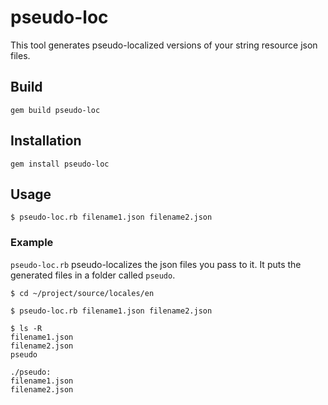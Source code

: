 # pseudo-loc

This tool generates pseudo-localized versions of your string resource json files.

## Build

```
gem build pseudo-loc
```

## Installation

```
gem install pseudo-loc
```

## Usage

```
$ pseudo-loc.rb filename1.json filename2.json 
```

### Example

`pseudo-loc.rb` pseudo-localizes the json files you pass to it. It puts the generated files in a folder called `pseudo`.

```
$ cd ~/project/source/locales/en

$ pseudo-loc.rb filename1.json filename2.json 

$ ls -R
filename1.json 
filename2.json 
pseudo

./pseudo:
filename1.json 
filename2.json 

```

